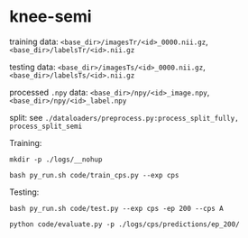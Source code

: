 # knee-semi

training data: `<base_dir>/imagesTr/<id>_0000.nii.gz`, `<base_dir>/labelsTr/<id>.nii.gz`

testing data: `<base_dir>/imagesTs/<id>_0000.nii.gz`, `<base_dir>/labelsTs/<id>.nii.gz`

processed `.npy` data: `<base_dir>/npy/<id>_image.npy`, `<base_dir>/npy/<id>_label.npy`

split: see `./dataloaders/preprocess.py:process_split_fully, process_split_semi`

Training:

```shell
mkdir -p ./logs/__nohup

bash py_run.sh code/train_cps.py --exp cps
```

Testing:

```shell
bash py_run.sh code/test.py --exp cps -ep 200 --cps A

python code/evaluate.py -p ./logs/cps/predictions/ep_200/
```